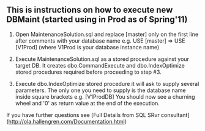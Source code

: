 
## This is instructions on how to execute new DBMaint (started using in Prod as of Spring'11)

1. Open MaintenanceSolution.sql and replace [master] only on the first line after comments with your database name
e.g. USE [master] => USE [V1Prod] (where V1Prod is your database instance name)

2. Execute MaintenanceSolution.sql as a stored procedure against your target DB.
It creates dbo.CommandExecute and dbo.IndexOptimize stored procedures required before proceeding to step #3.

3. Execute dbo.IndexOptimize stored procedure it will ask to supply several parameters. The only one you need
 to supply is the database name inside square brackets e.g. [V1ProdDB]
 You should now see a churning wheel and '0' as return value at the end of the execution.
 
 
If you have further questions see [Full Details from SQL SRvr consultant] (http://ola.hallengren.com/Documentation.html)
 
 